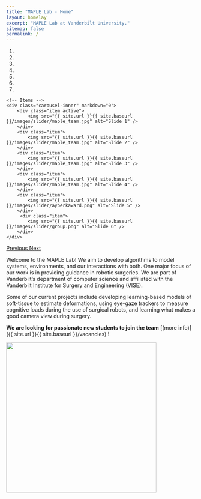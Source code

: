 ```yaml
---
title: "MAPLE Lab - Home"
layout: homelay
excerpt: "MAPLE Lab at Vanderbilt University."
sitemap: false
permalink: /
---
```


<div markdown="0" id="carousel" class="carousel slide" data-ride="carousel" data-interval="4000" data-pause="hover" >
    <!-- Menu -->
    <ol class="carousel-indicators">
        <li data-target="#carousel" data-slide-to="0" class="active"></li>
        <li data-target="#carousel" data-slide-to="1"></li>
        <li data-target="#carousel" data-slide-to="2"></li>
        <li data-target="#carousel" data-slide-to="3"></li>
        <li data-target="#carousel" data-slide-to="4"></li>
        <li data-target="#carousel" data-slide-to="5"></li>
        <li data-target="#carousel" data-slide-to="6"></li>
    </ol>

    <!-- Items -->
    <div class="carousel-inner" markdown="0">
        <div class="item active">
            <img src="{{ site.url }}{{ site.baseurl }}/images/slider/maple_team.jpg" alt="Slide 1" />
        </div>
        <div class="item">
            <img src="{{ site.url }}{{ site.baseurl }}/images/slider/maple_team.jpg" alt="Slide 2" />
        </div>
        <div class="item">
            <img src="{{ site.url }}{{ site.baseurl }}/images/slider/maple_team.jpg" alt="Slide 3" />
        </div>
        <div class="item">
            <img src="{{ site.url }}{{ site.baseurl }}/images/slider/maple_team.jpg" alt="Slide 4" />
        </div>
        <div class="item">
            <img src="{{ site.url }}{{ site.baseurl }}/images/slider/ayberkaward.png" alt="Slide 5" />
        </div>       
         <div class="item">
            <img src="{{ site.url }}{{ site.baseurl }}/images/slider/group.png" alt="Slide 6" />
        </div>
    </div>
  <a class="left carousel-control" href="#carousel" role="button" data-slide="prev">
    <span class="glyphicon glyphicon-chevron-left" aria-hidden="true"></span>
    <span class="sr-only">Previous</span>
  </a>
  <a class="right carousel-control" href="#carousel" role="button" data-slide="next">
    <span class="glyphicon glyphicon-chevron-right" aria-hidden="true"></span>
    <span class="sr-only">Next</span>
  </a>
</div>

Welcome to the MAPLE Lab! We aim to develop algorithms to model systems, environments, and our interactions with both. One major focus of our work is in providing guidance in robotic surgeries. We are part of Vanderbilt’s department of computer science and affiliated with the Vanderbilt Institute for Surgery and Engineering (VISE).

Some of our current projects include developing learning-based models of soft-tissue to estimate deformations, using eye-gaze trackers to measure cognitive loads during the use of surgical robots, and learning what makes a good camera view during surgery.

 **We are  looking for passionate new students to join the team** [(more info)]({{ site.url }}{{ site.baseurl }}/vacancies) **!**

<img src="{{ site.url }}{{ site.baseurl }}/images/logopic/long_logo.png" style="width: 400px">